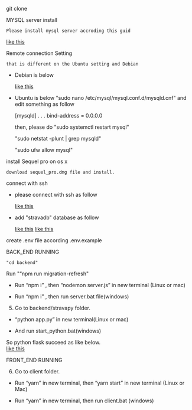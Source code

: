git clone

MYSQL server install

    Please install mysql server accroding this guid
 [like this](https://tecadmin.net/install-mysql-server-on-debian9-stretch)


Remote connection Setting

    that is different on the Ubuntu setting and Debian
-   Debian is below 

    [like this](https://www.internalpointers.com/post/enable-remote-mysql-access-debian)

-   Ubuntu is below
    "sudo nano /etc/mysql/mysql.conf.d/mysqld.cnf"
    and edit something as follow

    [mysqld]
    . . .
    bind-address = 0.0.0.0

    

    then, please do "sudo systemctl restart mysql"

    "sudo netstat -plunt | grep mysqld"

    "sudo ufw allow mysql"

install Sequel pro on os x

    download sequel_pro.dmg file and install.

connect with ssh

-   please connect with ssh as follow

    [like this](https://www.dropbox.com/s/yqp4op6ixqheyx2/1.png)

-   add "stravadb" database as follow 

    [like this](https://www.dropbox.com/s/qt9pvl0d3hs7px9/2.png)
    [like this](https://www.dropbox.com/s/prtd100nfpu2dvy/3.png)

create .env file according .env.example

BACK_END RUNNING

    
    "cd backend"

Run "“npm run migration-refresh"

-	Run “npm i” , then “nodemon server.js”  in new terminal (Linux or mac)

-	Run “npm i” , then run server.bat file(windows)

5.	Go to backend/stravapy folder. 

-	“python app.py” in new terminal(Linux or mac)

-	And run start_python.bat(windows)

So python flask succeed as like below.    
    [like this](https://www.dropbox.com/s/gvldky8ht3ctt3e/3.png)

FRONT_END RUNNING

6.	Go to client folder.

-	Run “yarn” in new terminal, then “yarn start” in new terminal (Linux or Mac)

-	Run “yarn” in new terminal, then run client.bat (windows)
